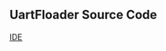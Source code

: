 ## UartFloader Source Code

[IDE](http://wiki.telink-semi.cn/dokuwiki/doku.php?id=menu:tools:ide_quick_start)



